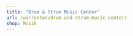 ```yaml
---
title: "Drum & Strum Music Center"
url: /warrenton/drum-und-strum-music-center/
shop: Musik
---
```

